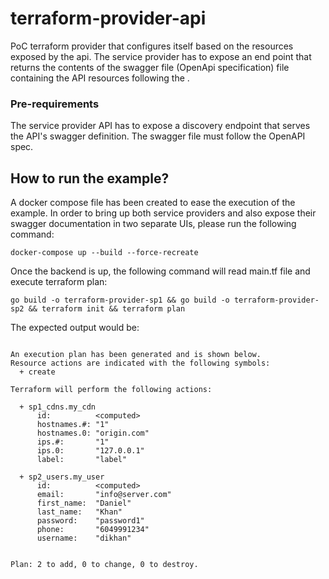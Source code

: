 # terraform-provider-api
PoC terraform provider that configures itself based on the resources exposed by the api. The service provider has to 
expose an end point that returns the contents of the swagger file (OpenApi specification) file containing the API resources 
following the .

### Pre-requirements

The service provider API has to expose a discovery endpoint that serves the API's swagger definition. The swagger file
must follow the OpenAPI spec.

## How to run the example?

A docker compose file has been created to ease the execution of the example. In order to bring up both service providers
and also expose their swagger documentation in two separate UIs, please run the following command:
```
docker-compose up --build --force-recreate
```

Once the backend is up, the following command will read main.tf file and execute terraform plan:  
```
go build -o terraform-provider-sp1 && go build -o terraform-provider-sp2 && terraform init && terraform plan
```

The expected output would be:

```

An execution plan has been generated and is shown below.
Resource actions are indicated with the following symbols:
  + create

Terraform will perform the following actions:

  + sp1_cdns.my_cdn
      id:          <computed>
      hostnames.#: "1"
      hostnames.0: "origin.com"
      ips.#:       "1"
      ips.0:       "127.0.0.1"
      label:       "label"

  + sp2_users.my_user
      id:          <computed>
      email:       "info@server.com"
      first_name:  "Daniel"
      last_name:   "Khan"
      password:    "password1"
      phone:       "6049991234"
      username:    "dikhan"


Plan: 2 to add, 0 to change, 0 to destroy.

```